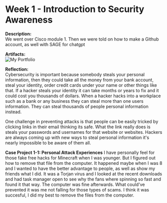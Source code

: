 # Week 1 - Introduction to Security Awareness 

**Description:**  
We went over Cisco module 1. Then we were told on how to make a Github account, as well with SAGE for chatgpt 

**Artifacts:**  
![My Portfolio](image.webp)


**Reflection:**  
Cybersecurity is important because somebody steals your personal information, then they could take all the money from your bank account, steal your identity, order credit cards under your name or other things like that. 
If a hacker steals your identity it can take months or years to fix and it could cost you thousands of dollars. When a hacker hacks into a workplace such as a bank or any business they can steal more than one users information. 
They can steal thousands of people personal  information instead.

One challenge in preventing attacks is that people can be easily tricked by clicking links in their email thinking its safe. 
What the link really does is steals your passwords and usernames for that website or websites. 
Hackers are always coming up with new ways to steal personal information it's nearly impossible to be aware of them all. 




 **Case Project 1-1: Personal Attack Experiences**
I have personally feel for those fake free hacks for Minecraft when I was younger. But I figured out how to remove that file from the computer. 
It happened maybe when I was 8 and I wanted to have the better advantage to people, as well as show my friends what I did. 
It was a Torjan virus and I looked at the recent downloads and had task manager open to see why the fans where spinning so fast and found it that way. 
The computer was fine afterwards. What could've prevented it was me not falling for those types of scams. I think it was succesful, I did my best to remove the files from the computer. 




